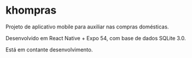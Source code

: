 # khompras
Projeto de aplicativo mobile para auxiliar nas compras domésticas.

Desenvolvido em React Native + Expo 54, com base de dados SQLite 3.0.

Está em contante desenvolvimento.

